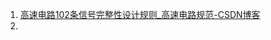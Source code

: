 1. [高速电路102条信号完整性设计规则_高速电路规范-CSDN博客](https://blog.csdn.net/physicsexpert/article/details/142948394)
2. 